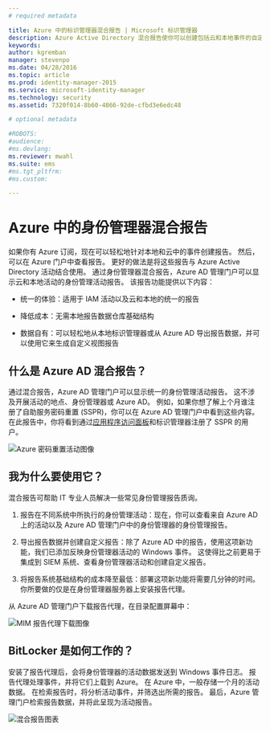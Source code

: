 ```yaml
---
# required metadata

title: Azure 中的标识管理器混合报告 | Microsoft 标识管理器
description: Azure Active Directory 混合报告使你可以创建包括云和本地事件的自定义报告。
keywords:
author: kgremban
manager: stevenpo
ms.date: 04/28/2016
ms.topic: article
ms.prod: identity-manager-2015
ms.service: microsoft-identity-manager
ms.technology: security
ms.assetid: 7320f014-8b60-4866-92de-cfbd3e6edc48

# optional metadata

#ROBOTS:
#audience:
#ms.devlang:
ms.reviewer: mwahl
ms.suite: ems
#ms.tgt_pltfrm:
#ms.custom:

---
```


# Azure 中的身份管理器混合报告
如果你有 Azure 订阅，现在可以轻松地针对本地和云中的事件创建报告。 然后，可以在 Azure 门户中查看报告。 更好的做法是将这些报告与 Azure Active Directory 活动结合使用。 通过身份管理器混合报告，Azure AD 管理门户可以显示云和本地活动的身份管理活动报告。 该报告功能提供以下内容：

-   统一的体验：适用于 IAM 活动以及云和本地的统一的报告

-   降低成本：无需本地报告数据仓库基础结构

-   数据自有：可以轻松地从本地标识管理器或从 Azure AD 导出报告数据，并可以使用它来生成自定义视图报告

## 什么是 Azure AD 混合报告？
通过混合报告，Azure AD 管理门户可以显示统一的身份管理活动报告。 这不涉及开展活动的地点、身份管理器或 Azure AD。 例如，如果你想了解上个月谁注册了自助服务密码重置 (SSPR)，你可以在 Azure AD 管理门户中看到这些内容。 在此报告中，你将看到通过[应用程序访问面板](https://myapps.microsoft.com)和标识管理器注册了 SSPR 的用户。

![Azure 密码重置活动图像](media/MIM-Hybrid-passwordreset.jpg)

## 我为什么要使用它？
混合报告可帮助 IT 专业人员解决一些常见身份管理报告质询。

1.  报告在不同系统中所执行的身份管理活动：现在，你可以查看来自 Azure AD 上的活动以及 Azure AD 管理门户中的身份管理器的身份管理报告。

2.  导出报告数据并创建自定义报告：除了 Azure AD 中的报告，使用这项新功能，我们已添加反映身份管理器活动的 Windows 事件。 这使得比之前更易于集成到 SIEM 系统、查看身份管理器活动和创建自定义报告。

3.  将报告系统基础结构的成本降至最低：部署这项新功能将需要几分钟的时间。 你所要做的仅是在身份管理器服务器上安装报告代理。

从 Azure AD 管理门户下载报告代理，在目录配置屏幕中：

![MIM 报告代理下载图像](media/MIM-Hybrid-downloadReportAgent.jpg)

## BitLocker 是如何工作的？
安装了报告代理后，会将身份管理器的活动数据发送到 Windows 事件日志。 报告代理处理事件，并将它们上载到 Azure。 在 Azure 中，一般存储一个月的活动数据。 在检索报告时，将分析活动事件，并筛选出所需的报告。 最后，Azure 管理门户检索报告数据，并将此呈现为活动报告。

![混合报告图表](media/MIM-Hybrid-howitworks.png)


<!--HONumber=Apr16_HO2-->


